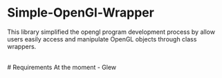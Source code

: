 # Simple-OpenGl-Wrapper
This library simplified the opengl program development process by allow users easily access and manipulate OpenGL objects through class wrappers.

<br/>
# Requirements
At the moment
 - Glew
